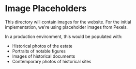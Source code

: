 # Image Placeholders

This directory will contain images for the website. For the initial implementation, we're using placeholder images from Pexels.

In a production environment, this would be populated with:

- Historical photos of the estate
- Portraits of notable figures
- Images of historical documents
- Contemporary photos of historical sites